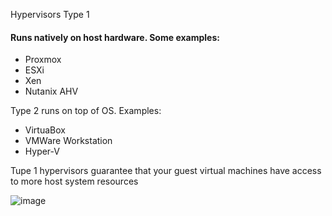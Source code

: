 
Hypervisors 
Type 1 <br>
#### Runs natively on host hardware. Some examples:
* Proxmox 
* ESXi
* Xen 
* Nutanix AHV 

Type 2 runs on top of OS. Examples:
* VirtuaBox 
* VMWare Workstation
* Hyper-V


Tupe 1 hypervisors guarantee that your guest virtual machines have access to more host system resources 

![image](https://user-images.githubusercontent.com/22988682/202482833-fcd81072-898c-4b23-b9c5-ecbb44260efe.png)
